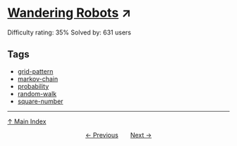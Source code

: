 # [Wandering Robots](https://projecteuler.net/problem=575) ↗️

Difficulty rating: 35%
Solved by: 631 users
## Tags

- [grid-pattern](../tags/grid-pattern.md)
- [markov-chain](../tags/markov-chain.md)
- [probability](../tags/probability.md)
- [random-walk](../tags/random-walk.md)
- [square-number](../tags/square-number.md)



---

[↑ Main Index](../README.md)


<div align=center><a href='574.md'>← Previous</a> &nbsp;&nbsp; &nbsp;&nbsp;  <a href='576.md'>Next →</a></div>
